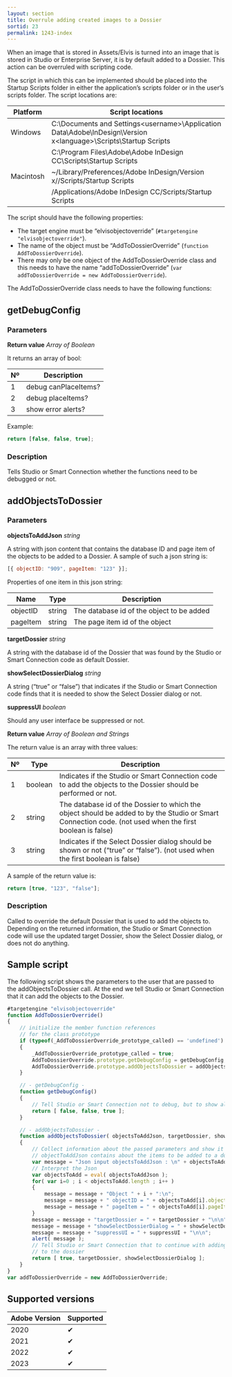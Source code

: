 ```yaml
---
layout: section
title: Overrule adding created images to a Dossier
sortid: 23
permalink: 1243-index
---
```


When an image that is stored in Assets/Elvis is turned into an image that is stored in Studio or Enterprise Server, it is by default added to a Dossier. This action can be overruled with scripting code.

The script in which this can be implemented should be placed into the Startup Scripts folder in either the application’s scripts
folder or in the user’s scripts folder. The script locations are:

| Platform  | Script locations                                                                                                  |
| --------- | ----------------------------------------------------------------------------------------------------------------- |
| Windows   | C:\Documents and Settings\<username>\Application Data\Adobe\InDesign\Version x\<language>\Scripts\Startup Scripts |
|           | C:\Program Files\Adobe\Adobe InDesign CC\Scripts\Startup Scripts                                                  |
| Macintosh | ~/Library/Preferences/Adobe InDesign/Version x/<language>/Scripts/Startup Scripts                                 |
|           | /Applications/Adobe InDesign CC/Scripts/Startup Scripts                                                           |

The script should have the following properties:

- The target engine must be “elvisobjectoverride” (`#targetengine "elvisobjectoverride"`).
- The name of the object must be “AddToDossierOverride” (`function AddToDossierOverride`).
- There may only be one object of the AddToDossierOverride class and this needs to have the name “addToDossierOverride”
  (`var addToDossierOverride = new AddToDossierOverride`).

The AddToDossierOverride class needs to have the following functions:

## getDebugConfig

### Parameters

**Return value** _Array of Boolean_

It returns an array of bool:

| Nº  | Description          |
| --- | -------------------- |
| 1   | debug canPlaceItems? |
| 2   | debug placeItems?    |
| 3   | show error alerts?   |

Example:

```javascript
return [false, false, true];
```

### Description

Tells Studio or Smart Connection whether the functions need to be debugged or not.

## addObjectsToDossier

### Parameters

**objectsToAddJson** _string_

A string with json content that contains the database ID and page item of the objects to be added to a Dossier. A sample of such a json string is:

```javascript
[{ objectID: "909", pageItem: "123" }];
```

Properties of one item in this json string:

| Name     | Type   | Description                               |
| -------- | ------ | ----------------------------------------- |
| objectID | string | The database id of the object to be added |
| pageItem | string | The page item id of the object            |

**targetDossier** _string_

A string with the database id of the Dossier that was found by the Studio or Smart Connection code as default Dossier.

**showSelectDossierDialog** _string_

A string (“true” or “false”) that indicates if the Studio or Smart Connection code finds that it is needed to show the Select Dossier dialog or not.

**suppressUI** _boolean_

Should any user interface be suppressed or not.

**Return value** _Array of Boolean and Strings_

The return value is an array with three values:

| Nº  | Type    | Description                                                                                                                                              |
| --- | ------- | -------------------------------------------------------------------------------------------------------------------------------------------------------- |
| 1   | boolean | Indicates if the Studio or Smart Connection code to add the objects to the Dossier should be performed or not.                                           |
| 2   | string  | The database id of the Dossier to which the object should be added to by the Studio or Smart Connection code. (not used when the first boolean is false) |
| 3   | string  | Indicates if the Select Dossier dialog should be shown or not (“true” or “false”). (not used when the first boolean is false)                            |

A sample of the return value is:

```javascript
return [true, "123", "false"];
```

### Description

Called to override the default Dossier that is used to add the objects to. Depending on the returned information, the Studio or Smart Connection code will use the updated target Dossier, show the Select Dossier dialog, or does not do anything.

## Sample script

The following script shows the parameters to the user that are passed to the addObjectsToDossier call. At the end we tell Studio or Smart Connection that it can add the objects to the Dossier.

```javascript
#targetengine "elvisobjectoverride"
function AddToDossierOverride()
{
    // initialize the member function references
    // for the class prototype
    if (typeof(_AddToDossierOverride_prototype_called) == 'undefined')
    {
        _AddToDossierOverride_prototype_called = true;
        AddToDossierOverride.prototype.getDebugConfig = getDebugConfig;
        AddToDossierOverride.prototype.addObjectsToDossier = addObjectsToDossier;
    }

    // - getDebugConfig -
    function getDebugConfig()
    {
        // Tell Studio or Smart Connection not to debug, but to show alerts.
        return [ false, false, true ];
    }

    // - addObjectsToDossier -
    function addObjectsToDossier( objectsToAddJson, targetDossier, showSelectDossierDialog, suppressUI )
    {
        // Collect information about the passed parameters and show it to the user
        // objectToAddJson contains about the items to be added to a dossier.
        var message = "Json input objectsToAddJson : \n" + objectsToAddJson +"\n\nInterpreted items from Json: \n";
        // Interpret the Json
        var objectsToAdd = eval( objectsToAddJson );
        for( var i=0 ; i < objectsToAdd.length ; i++ )
        {
            message = message + "Object " + i + ":\n";
            message = message + " objectID = " + objectsToAdd[i].objectID + "\n";
            message = message + " pageItem = " + objectsToAdd[i].pageItem + "\n\n";
        }
        message = message + "targetDossier = " + targetDossier + "\n\n";
        message = message + "showSelectDossierDialog = " + showSelectDossierDialog + "\n\n";
        message = message + "suppressUI = " + suppressUI + "\n\n";
        alert( message );
        // Tell Studio or Smart Connection that to continue with adding the objects
        // to the dossier
        return [ true, targetDossier, showSelectDossierDialog ];
    }
}
var addToDossierOverride = new AddToDossierOverride;
```

## Supported versions

| Adobe Version | Supported |
| ------------- | --------- |
| 2020          | ✔         |
| 2021          | ✔         |
| 2022          | ✔         |
| 2023          | ✔         |
